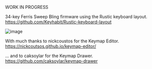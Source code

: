 WORK IN PROGRESS

34-key Ferris Sweep Bling firmware using the Rustic keyboard layout.
https://github.com/Keyhabit/Rustic-keyboard-layout

![image](https://github.com/user-attachments/assets/dd16e22b-287f-468e-beb0-5992c85867cf)

With much thanks to nickcoustos for the Keymap Editor. https://nickcoutsos.github.io/keymap-editor/

... and to caksoylar for the Keymap Drawer. https://github.com/caksoylar/keymap-drawer








